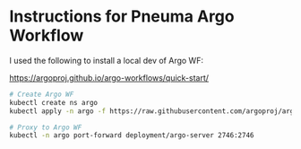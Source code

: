 # Instructions for Pneuma Argo Workflow
I used the following to install a local dev of Argo WF:

https://argoproj.github.io/argo-workflows/quick-start/

```sh
# Create Argo WF
kubectl create ns argo
kubectl apply -n argo -f https://raw.githubusercontent.com/argoproj/argo-workflows/master/manifests/quick-start-postgres.yaml

# Proxy to Argo WF
kubectl -n argo port-forward deployment/argo-server 2746:2746


```




